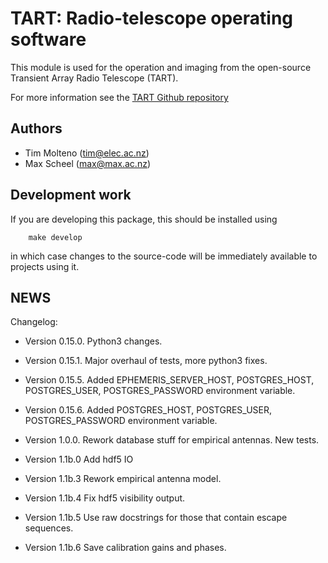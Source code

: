 # TART: Radio-telescope operating software
    
This module is used for the operation and imaging from the open-source Transient Array Radio Telescope (TART).

For more information see the [TART Github repository](https://github.com/tmolteno/TART)

## Authors

* Tim Molteno (tim@elec.ac.nz)
* Max Scheel (max@max.ac.nz)

## Development work

If you are developing this package, this should be installed using
```
	make develop
```
in which case changes to the source-code will be immediately available to projects using it.

    
## NEWS

Changelog:

* Version 0.15.0. Python3 changes.
* Version 0.15.1. Major overhaul of tests, more python3 fixes.
* Version 0.15.5. Added EPHEMERIS_SERVER_HOST, POSTGRES_HOST, POSTGRES_USER, POSTGRES_PASSWORD environment variable.
* Version 0.15.6. Added POSTGRES_HOST, POSTGRES_USER, POSTGRES_PASSWORD environment variable.

* Version 1.0.0. Rework database stuff for empirical antennas. New tests.
* Version 1.1b.0 Add hdf5 IO
* Version 1.1b.3 Rework empirical antenna model.
* Version 1.1b.4 Fix hdf5 visibility output.
* Version 1.1b.5 Use raw docstrings for those that contain escape sequences.
* Version 1.1b.6 Save calibration gains and phases.
